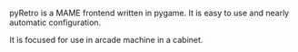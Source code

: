 pyRetro is a MAME frontend written in pygame. It is easy to use and nearly automatic configuration.

It is focused for use in arcade machine in a cabinet.